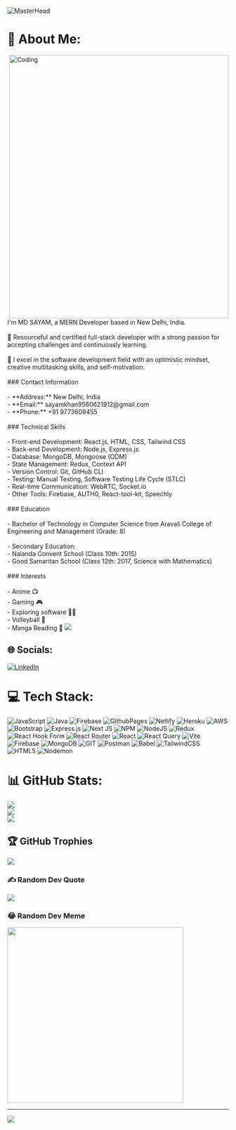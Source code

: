 ![MasterHead](https://media.licdn.com/dms/image/C5612AQErLJQyuT4h2Q/article-inline_image-shrink_1500_2232/0/1624597705774?e=1701907200&v=beta&t=OD7XwKW1pKpQj8FiIhKo8OKHi1iujMZ_eGf9A0DkI-U)
# 💫 About Me:
<img align="right" alt="Coding" width="500" height="600" src="https://camo.githubusercontent.com/cae12fddd9d6982901d82580bdf321d81fb299141098ca1c2d4891870827bf17/68747470733a2f2f6d69726f2e6d656469756d2e636f6d2f6d61782f313336302f302a37513379765349765f7430696f4a2d5a2e676966"/>
I'm MD SAYAM, a MERN Developer based in New Delhi, India. <br><br>🌟 Resourceful and certified full-stack developer with a strong passion for accepting challenges and continuously learning.<br><br>🚀 I excel in the software development field with an optimistic mindset, creative multitasking skills, and self-motivation.<br><br>### Contact Information<br><br>- **Address:** New Delhi, India<br>- **Email:** sayamkhan9560621912@gmail.com<br>- **Phone:** +91 9773609455<br><br>### Technical Skills<br><br>- Front-end Development: React.js, HTML, CSS, Tailwind CSS<br>- Back-end Development: Node.js, Express.js<br>- Database: MongoDB, Mongoose (ODM)<br>- State Management: Redux, Context API<br>- Version Control: Git, GitHub CLI<br>- Testing: Manual Testing, Software Testing Life Cycle (STLC)<br>- Real-time Communication: WebRTC, Socket.io<br>- Other Tools: Firebase, AUTH0, React-tool-kit, Speechly<br><br>### Education<br><br>- Bachelor of Technology in Computer Science from Aravali College of Engineering and Management (Grade: 8)<br><br>- Secondary Education: <br>  - Nalanda Convent School (Class 10th: 2015)<br>  - Good Samaritan School (Class 12th: 2017, Science with Mathematics)<br><br>### Interests<br><br>- Anime 📺<br>- Gaming 🎮<br>- Exploring software 🧑‍💻<br>- Volleyball 🏐<br>- Manga Reading 📘
<img src = "https://mir-s3-cdn-cf.behance.net/project_modules/fs/54b6c068097599.5b50bca476b9b.gif"/>

## 🌐 Socials:
[![LinkedIn](https://img.shields.io/badge/LinkedIn-%230077B5.svg?logo=linkedin&logoColor=white)](https://linkedin.com/in/md-sayam) 

# 💻 Tech Stack:
![JavaScript](https://img.shields.io/badge/javascript-%23323330.svg?style=for-the-badge&logo=javascript&logoColor=%23F7DF1E) ![Java](https://img.shields.io/badge/java-%23ED8B00.svg?style=for-the-badge&logo=openjdk&logoColor=white) ![Firebase](https://img.shields.io/badge/firebase-%23039BE5.svg?style=for-the-badge&logo=firebase) ![GithubPages](https://img.shields.io/badge/github%20pages-121013?style=for-the-badge&logo=github&logoColor=white) ![Netlify](https://img.shields.io/badge/netlify-%23000000.svg?style=for-the-badge&logo=netlify&logoColor=#00C7B7) ![Heroku](https://img.shields.io/badge/heroku-%23430098.svg?style=for-the-badge&logo=heroku&logoColor=white) ![AWS](https://img.shields.io/badge/AWS-%23FF9900.svg?style=for-the-badge&logo=amazon-aws&logoColor=white) ![Bootstrap](https://img.shields.io/badge/bootstrap-%238511FA.svg?style=for-the-badge&logo=bootstrap&logoColor=white) ![Express.js](https://img.shields.io/badge/express.js-%23404d59.svg?style=for-the-badge&logo=express&logoColor=%2361DAFB) ![Next JS](https://img.shields.io/badge/Next-black?style=for-the-badge&logo=next.js&logoColor=white) ![NPM](https://img.shields.io/badge/NPM-%23CB3837.svg?style=for-the-badge&logo=npm&logoColor=white) ![NodeJS](https://img.shields.io/badge/node.js-6DA55F?style=for-the-badge&logo=node.js&logoColor=white) ![Redux](https://img.shields.io/badge/redux-%23593d88.svg?style=for-the-badge&logo=redux&logoColor=white) ![React Hook Form](https://img.shields.io/badge/React%20Hook%20Form-%23EC5990.svg?style=for-the-badge&logo=reacthookform&logoColor=white) ![React Router](https://img.shields.io/badge/React_Router-CA4245?style=for-the-badge&logo=react-router&logoColor=white) ![React](https://img.shields.io/badge/react-%2320232a.svg?style=for-the-badge&logo=react&logoColor=%2361DAFB) ![React Query](https://img.shields.io/badge/-React%20Query-FF4154?style=for-the-badge&logo=react%20query&logoColor=white) ![Vite](https://img.shields.io/badge/vite-%23646CFF.svg?style=for-the-badge&logo=vite&logoColor=white) ![Firebase](https://img.shields.io/badge/Firebase-039BE5?style=for-the-badge&logo=Firebase&logoColor=white) ![MongoDB](https://img.shields.io/badge/MongoDB-%234ea94b.svg?style=for-the-badge&logo=mongodb&logoColor=white) ![GIT](https://img.shields.io/badge/Git-fc6d26?style=for-the-badge&logo=git&logoColor=white) ![Postman](https://img.shields.io/badge/Postman-FF6C37?style=for-the-badge&logo=postman&logoColor=white) ![Babel](https://img.shields.io/badge/Babel-F9DC3e?style=for-the-badge&logo=babel&logoColor=black) ![TailwindCSS](https://img.shields.io/badge/tailwindcss-%2338B2AC.svg?style=for-the-badge&logo=tailwind-css&logoColor=white) ![HTML5](https://img.shields.io/badge/html5-%23E34F26.svg?style=for-the-badge&logo=html5&logoColor=white) ![Nodemon](https://img.shields.io/badge/NODEMON-%23323330.svg?style=for-the-badge&logo=nodemon&logoColor=%BBDEAD)
# 📊 GitHub Stats:
![](https://github-readme-stats.vercel.app/api?username=sayam9901&theme=radical&hide_border=true&include_all_commits=true&count_private=true)<br/>
![](https://github-readme-streak-stats.herokuapp.com/?user=sayam9901&theme=radical&hide_border=true)<br/>
![](https://github-readme-stats.vercel.app/api/top-langs/?username=sayam9901&theme=radical&hide_border=true&include_all_commits=true&count_private=true&layout=compact)

## 🏆 GitHub Trophies
![](https://github-profile-trophy.vercel.app/?username=sayam9901&theme=radical&no-frame=false&no-bg=true&margin-w=4)

### ✍️ Random Dev Quote
![](https://quotes-github-readme.vercel.app/api?type=horizontal&theme=radical)

### 😂 Random Dev Meme
<img src='https://randommeme-five.vercel.app/' style="height: 400px;"/>

---
[![](https://visitcount.itsvg.in/api?id=sayam9901&icon=0&color=0)](https://visitcount.itsvg.in)

<!-- Proudly created with GPRM ( https://gprm.itsvg.in ) -->
